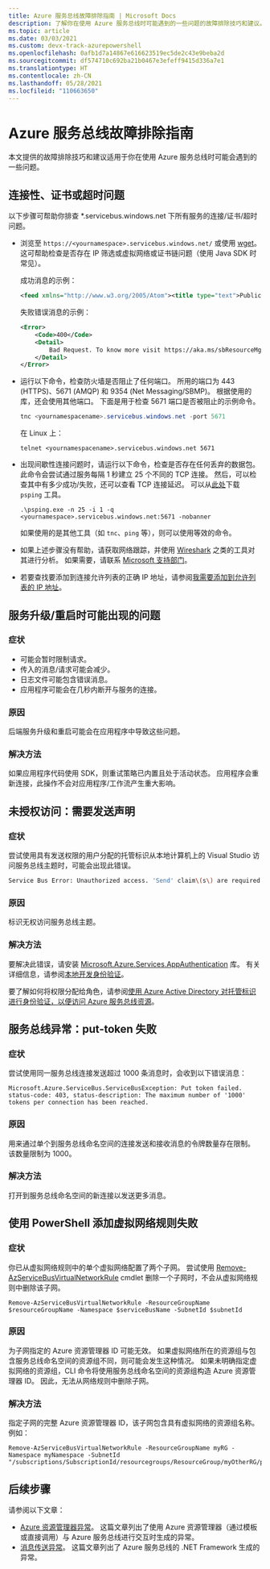 ```yaml
---
title: Azure 服务总线故障排除指南 | Microsoft Docs
description: 了解你在使用 Azure 服务总线时可能遇到的一些问题的故障排除技巧和建议。
ms.topic: article
ms.date: 03/03/2021
ms.custom: devx-track-azurepowershell
ms.openlocfilehash: 0afb1d7a14867e616623519ec5de2c43e9beba2d
ms.sourcegitcommit: df574710c692ba21b0467e3efeff9415d336a7e1
ms.translationtype: HT
ms.contentlocale: zh-CN
ms.lasthandoff: 05/28/2021
ms.locfileid: "110663650"
---
```

# <a name="troubleshooting-guide-for-azure-service-bus"></a>Azure 服务总线故障排除指南
本文提供的故障排除技巧和建议适用于你在使用 Azure 服务总线时可能会遇到的一些问题。 

## <a name="connectivity-certificate-or-timeout-issues"></a>连接性、证书或超时问题
以下步骤可帮助你排查 *.servicebus.windows.net 下所有服务的连接/证书/超时问题。 

- 浏览至 `https://<yournamespace>.servicebus.windows.net/` 或使用 [wget](https://www.gnu.org/software/wget/)。 这可帮助检查是否存在 IP 筛选或虚拟网络或证书链问题（使用 Java SDK 时常见）。

    成功消息的示例：
    
    ```xml
    <feed xmlns="http://www.w3.org/2005/Atom"><title type="text">Publicly Listed Services</title><subtitle type="text">This is the list of publicly-listed services currently available.</subtitle><id>uuid:27fcd1e2-3a99-44b1-8f1e-3e92b52f0171;id=30</id><updated>2019-12-27T13:11:47Z</updated><generator>Service Bus 1.1</generator></feed>
    ```
    
    失败错误消息的示例：

    ```xml
    <Error>
        <Code>400</Code>
        <Detail>
            Bad Request. To know more visit https://aka.ms/sbResourceMgrExceptions. . TrackingId:b786d4d1-cbaf-47a8-a3d1-be689cda2a98_G22, SystemTracker:NoSystemTracker, Timestamp:2019-12-27T13:12:40
        </Detail>
    </Error>
    ```
- 运行以下命令，检查防火墙是否阻止了任何端口。 所用的端口为 443 (HTTPS)、5671 (AMQP) 和 9354 (Net Messaging/SBMP)。 根据使用的库，还会使用其他端口。 下面是用于检查 5671 端口是否被阻止的示例命令。 

    ```powershell
    tnc <yournamespacename>.servicebus.windows.net -port 5671
    ```

    在 Linux 上：

    ```shell
    telnet <yournamespacename>.servicebus.windows.net 5671
    ```
- 出现间歇性连接问题时，请运行以下命令，检查是否存在任何丢弃的数据包。 此命令会尝试通过服务每隔 1 秒建立 25 个不同的 TCP 连接。 然后，可以检查其中有多少成功/失败，还可以查看 TCP 连接延迟。 可以从[此处](/sysinternals/downloads/psping)下载 `psping` 工具。

    ```shell
    .\psping.exe -n 25 -i 1 -q <yournamespace>.servicebus.windows.net:5671 -nobanner     
    ```
    如果使用的是其他工具（如 `tnc`、`ping` 等），则可以使用等效的命令。 
- 如果上述步骤没有帮助，请获取网络跟踪，并使用 [Wireshark](https://www.wireshark.org/) 之类的工具对其进行分析。 如果需要，请联系 [Microsoft 支持部门](https://support.microsoft.com/)。 
- 若要查找要添加到连接允许列表的正确 IP 地址，请参阅[我需要添加到允许列表的 IP 地址](service-bus-faq.yml#what-ip-addresses-do-i-need-to-add-to-allow-list-)。 


## <a name="issues-that-may-occur-with-service-upgradesrestarts"></a>服务升级/重启时可能出现的问题

### <a name="symptoms"></a>症状
- 可能会暂时限制请求。
- 传入的消息/请求可能会减少。
- 日志文件可能包含错误消息。
- 应用程序可能会在几秒内断开与服务的连接。

### <a name="cause"></a>原因
后端服务升级和重启可能会在应用程序中导致这些问题。

### <a name="resolution"></a>解决方法
如果应用程序代码使用 SDK，则重试策略已内置且处于活动状态。 应用程序会重新连接，此操作不会对应用程序/工作流产生重大影响。

## <a name="unauthorized-access-send-claims-are-required"></a>未授权访问：需要发送声明

### <a name="symptoms"></a>症状 
尝试使用具有发送权限的用户分配的托管标识从本地计算机上的 Visual Studio 访问服务总线主题时，可能会出现此错误。

```bash
Service Bus Error: Unauthorized access. 'Send' claim\(s\) are required to perform this operation.
```

### <a name="cause"></a>原因
标识无权访问服务总线主题。 

### <a name="resolution"></a>解决方法
要解决此错误，请安装 [Microsoft.Azure.Services.AppAuthentication](https://www.nuget.org/packages/Microsoft.Azure.Services.AppAuthentication/) 库。  有关详细信息，请参阅[本地开发身份验证](/dotnet/api/overview/azure/service-to-service-authentication#local-development-authentication)。 

要了解如何将权限分配给角色，请参阅[使用 Azure Active Directory 对托管标识进行身份验证，以便访问 Azure 服务总线资源](service-bus-managed-service-identity.md)。

## <a name="service-bus-exception-put-token-failed"></a>服务总线异常：put-token 失败

### <a name="symptoms"></a>症状
尝试使用同一服务总线连接发送超过 1000 条消息时，会收到以下错误消息： 

`Microsoft.Azure.ServiceBus.ServiceBusException: Put token failed. status-code: 403, status-description: The maximum number of '1000' tokens per connection has been reached.` 

### <a name="cause"></a>原因
用来通过单个到服务总线命名空间的连接发送和接收消息的令牌数量存在限制。 该数量限制为 1000。 

### <a name="resolution"></a>解决方法
打开到服务总线命名空间的新连接以发送更多消息。

## <a name="adding-virtual-network-rule-using-powershell-fails"></a>使用 PowerShell 添加虚拟网络规则失败

### <a name="symptoms"></a>症状
你已从虚拟网络规则中的单个虚拟网络配置了两个子网。 尝试使用 [Remove-AzServiceBusVirtualNetworkRule](/powershell/module/az.servicebus/remove-azservicebusvirtualnetworkrule) cmdlet 删除一个子网时，不会从虚拟网络规则中删除该子网。 

```azurepowershell-interactive
Remove-AzServiceBusVirtualNetworkRule -ResourceGroupName $resourceGroupName -Namespace $serviceBusName -SubnetId $subnetId
```

### <a name="cause"></a>原因
为子网指定的 Azure 资源管理器 ID 可能无效。 如果虚拟网络所在的资源组与包含服务总线命名空间的资源组不同，则可能会发生这种情况。 如果未明确指定虚拟网络的资源组，CLI 命令将使用服务总线命名空间的资源组构造 Azure 资源管理器 ID。 因此，无法从网络规则中删除子网。 

### <a name="resolution"></a>解决方法
指定子网的完整 Azure 资源管理器 ID，该子网包含具有虚拟网络的资源组名称。 例如：

```azurepowershell-interactive
Remove-AzServiceBusVirtualNetworkRule -ResourceGroupName myRG -Namespace myNamespace -SubnetId "/subscriptions/SubscriptionId/resourcegroups/ResourceGroup/myOtherRG/providers/Microsoft.Network/virtualNetworks/myVNet/subnets/mySubnet"
```

## <a name="next-steps"></a>后续步骤
请参阅以下文章： 

- [Azure 资源管理器异常](service-bus-resource-manager-exceptions.md)。 这篇文章列出了使用 Azure 资源管理器（通过模板或直接调用）与 Azure 服务总线进行交互时生成的异常。
- [消息传送异常](service-bus-messaging-exceptions.md)。 这篇文章列出了 Azure 服务总线的 .NET Framework 生成的异常。
